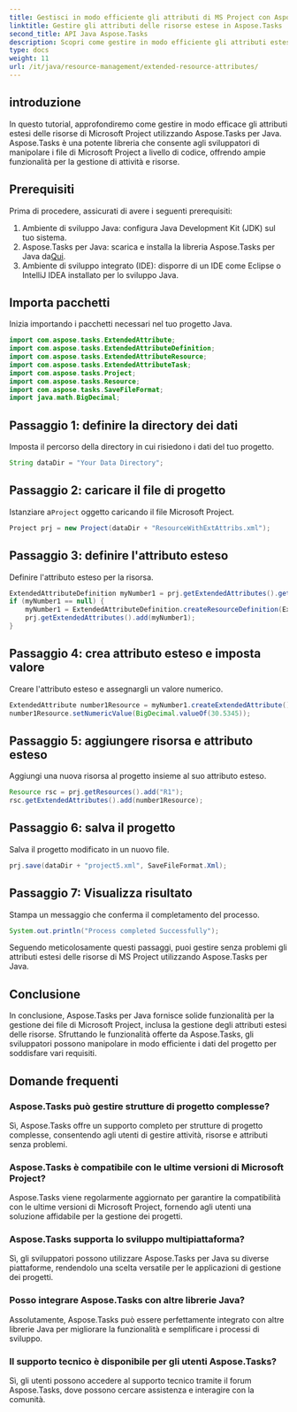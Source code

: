 ```yaml
---
title: Gestisci in modo efficiente gli attributi di MS Project con Aspose.Tasks
linktitle: Gestire gli attributi delle risorse estese in Aspose.Tasks
second_title: API Java Aspose.Tasks
description: Scopri come gestire in modo efficiente gli attributi estesi delle risorse di Microsoft Project utilizzando Aspose.Tasks per Java. Passaggi semplici e guida completa.
type: docs
weight: 11
url: /it/java/resource-management/extended-resource-attributes/
---
```

## introduzione
In questo tutorial, approfondiremo come gestire in modo efficace gli attributi estesi delle risorse di Microsoft Project utilizzando Aspose.Tasks per Java. Aspose.Tasks è una potente libreria che consente agli sviluppatori di manipolare i file di Microsoft Project a livello di codice, offrendo ampie funzionalità per la gestione di attività e risorse.
## Prerequisiti
Prima di procedere, assicurati di avere i seguenti prerequisiti:
1. Ambiente di sviluppo Java: configura Java Development Kit (JDK) sul tuo sistema.
2.  Aspose.Tasks per Java: scarica e installa la libreria Aspose.Tasks per Java da[Qui](https://releases.aspose.com/tasks/java/).
3. Ambiente di sviluppo integrato (IDE): disporre di un IDE come Eclipse o IntelliJ IDEA installato per lo sviluppo Java.

## Importa pacchetti
Inizia importando i pacchetti necessari nel tuo progetto Java. 
```java
import com.aspose.tasks.ExtendedAttribute;
import com.aspose.tasks.ExtendedAttributeDefinition;
import com.aspose.tasks.ExtendedAttributeResource;
import com.aspose.tasks.ExtendedAttributeTask;
import com.aspose.tasks.Project;
import com.aspose.tasks.Resource;
import com.aspose.tasks.SaveFileFormat;
import java.math.BigDecimal;
```
## Passaggio 1: definire la directory dei dati
Imposta il percorso della directory in cui risiedono i dati del tuo progetto.
```java
String dataDir = "Your Data Directory";
```
## Passaggio 2: caricare il file di progetto
 Istanziare a`Project` oggetto caricando il file Microsoft Project.
```java
Project prj = new Project(dataDir + "ResourceWithExtAttribs.xml");
```
## Passaggio 3: definire l'attributo esteso
Definire l'attributo esteso per la risorsa.
```java
ExtendedAttributeDefinition myNumber1 = prj.getExtendedAttributes().getById((int) ExtendedAttributeTask.Number1);
if (myNumber1 == null) {
    myNumber1 = ExtendedAttributeDefinition.createResourceDefinition(ExtendedAttributeResource.Number1, "Age");
    prj.getExtendedAttributes().add(myNumber1);
}
```
## Passaggio 4: crea attributo esteso e imposta valore
Creare l'attributo esteso e assegnargli un valore numerico.
```java
ExtendedAttribute number1Resource = myNumber1.createExtendedAttribute();
number1Resource.setNumericValue(BigDecimal.valueOf(30.5345));
```
## Passaggio 5: aggiungere risorsa e attributo esteso
Aggiungi una nuova risorsa al progetto insieme al suo attributo esteso.
```java
Resource rsc = prj.getResources().add("R1");
rsc.getExtendedAttributes().add(number1Resource);
```
## Passaggio 6: salva il progetto
Salva il progetto modificato in un nuovo file.
```java
prj.save(dataDir + "project5.xml", SaveFileFormat.Xml);
```
## Passaggio 7: Visualizza risultato
Stampa un messaggio che conferma il completamento del processo.
```java
System.out.println("Process completed Successfully");
```
Seguendo meticolosamente questi passaggi, puoi gestire senza problemi gli attributi estesi delle risorse di MS Project utilizzando Aspose.Tasks per Java.

## Conclusione
In conclusione, Aspose.Tasks per Java fornisce solide funzionalità per la gestione dei file di Microsoft Project, inclusa la gestione degli attributi estesi delle risorse. Sfruttando le funzionalità offerte da Aspose.Tasks, gli sviluppatori possono manipolare in modo efficiente i dati del progetto per soddisfare vari requisiti.
## Domande frequenti
### Aspose.Tasks può gestire strutture di progetto complesse?
Sì, Aspose.Tasks offre un supporto completo per strutture di progetto complesse, consentendo agli utenti di gestire attività, risorse e attributi senza problemi.
### Aspose.Tasks è compatibile con le ultime versioni di Microsoft Project?
Aspose.Tasks viene regolarmente aggiornato per garantire la compatibilità con le ultime versioni di Microsoft Project, fornendo agli utenti una soluzione affidabile per la gestione dei progetti.
### Aspose.Tasks supporta lo sviluppo multipiattaforma?
Sì, gli sviluppatori possono utilizzare Aspose.Tasks per Java su diverse piattaforme, rendendolo una scelta versatile per le applicazioni di gestione dei progetti.
### Posso integrare Aspose.Tasks con altre librerie Java?
Assolutamente, Aspose.Tasks può essere perfettamente integrato con altre librerie Java per migliorare la funzionalità e semplificare i processi di sviluppo.
### Il supporto tecnico è disponibile per gli utenti Aspose.Tasks?
Sì, gli utenti possono accedere al supporto tecnico tramite il forum Aspose.Tasks, dove possono cercare assistenza e interagire con la comunità.